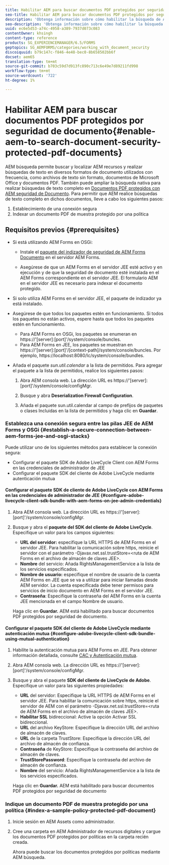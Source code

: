```yaml
---
title: Habilitar AEM para buscar documentos PDF protegidos por seguridad de documento
seo-title: Habilitar AEM para buscar documentos PDF protegidos por seguridad de documento
description: 'Obtenga información sobre cómo habilitar la búsqueda de AEM nativa para realizar búsquedas de texto completo en documentos PDF protegidos con DRM.  '
seo-description: 'Obtenga información sobre cómo habilitar la búsqueda de AEM nativa para realizar búsquedas de texto completo en documentos PDF protegidos con DRM.  '
uuid: ec6e5d53-a74c-4958-a389-7937d073c083
contentOwner: khsingh
content-type: reference
products: SG_EXPERIENCEMANAGER/6.5/FORMS
geptopics: SG_AEMFORMS/categories/working_with_document_security
discoiquuid: b79c147c-f846-4e48-bec0-8b658502bb6f
docset: aem65
translation-type: tm+mt
source-git-commit: b703c59d7d913fc890c713c6e49e7d89211fd998
workflow-type: tm+mt
source-wordcount: '722'
ht-degree: 1%

---
```



# Habilitar AEM para buscar documentos PDF protegidos por seguridad de documento{#enable-aem-to-search-document-security-protected-pdf-documents}

AEM búsqueda permite buscar y localizar AEM recursos y realizar búsquedas de texto en diversos formatos de documento utilizados con frecuencia, como archivos de texto sin formato, documentos de Microsoft Office y documentos PDF. También puede ampliar la búsqueda nativa para realizar búsquedas de texto completo en [Documentos PDF protegidos con AEM seguridad de Documento](../../forms/using/admin-help/document-security.md). Para permitir que AEM realice búsquedas de texto completo en dichos documentos, lleve a cabo los siguientes pasos:

1. Establecimiento de una conexión segura
1. Indexar un documento PDF de muestra protegido por una política

## Requisitos previos {#prerequisites}

* Si está utilizando AEM Forms en OSGi:

   * Instale el [paquete del indizador de seguridad de AEM Forms Documento](https://helpx.adobe.com/es/aem-forms/kb/aem-forms-releases.html) en el servidor AEM Forms.

   * Asegúrese de que un AEM Forms en el servidor JEE esté activo y en ejecución y de que la seguridad de documento esté instalada en el AEM Forms correspondiente en el servidor JEE. El formulario AEM en el servidor JEE es necesario para indexar el documento protegido.

* Si solo utiliza AEM Forms en el servidor JEE, el paquete de indizador ya está instalado.
* Asegúrese de que todos los paquetes estén en funcionamiento. Si todos los paquetes no están activos, espere hasta que todos los paquetes estén en funcionamiento.

   * Para AEM Forms en OSGi, los paquetes se enumeran en https://&#39;[server]:[port]&#39;/system/console/buncles.
   * Para AEM Forms en JEE, los paquetes se muestran en https://&#39;[server]:[port]&#39;/[context-path]/system/console/buncles. Por ejemplo, https://localhost:8080/lc/system/console/bundles.

* Añada el paquete *sun.util.calendar* a la lista de permitidos. Para agregar el paquete a la lista de permitidos, realice los siguientes pasos:

   1. Abra AEM consola web. La dirección URL es https://&#39;[server]:[port]&#39;/system/console/configMgr.
   1. Busque y abra **Deserialization Firewall Configuration**.

   1. Añada el paquete sun.util.calendar al campo de prefijos de paquetes o clases Incluidas en la lista de permitidos y haga clic en **Guardar**.

### Establezca una conexión segura entre las pilas JEE de AEM Forms y OSGi {#establish-a-secure-connection-between-aem-forms-jee-and-osgi-stacks}

Puede utilizar uno de los siguientes métodos para establecer la conexión segura:

* Configurar el paquete SDK de Adobe LiveCycle Client con AEM Forms en las credenciales de administrador de JEE
* Configurar el paquete SDK del cliente de Adobe LiveCycle mediante autenticación mutua

#### Configurar el paquete SDK de cliente de Adobe LiveCycle con AEM Forms en las credenciales de administrador de JEE {#configure-adobe-livecycle-client-sdk-bundle-with-aem-forms-on-jee-admin-credentials}

1. Abra AEM consola web. La dirección URL es https://&#39;[server]:[port]&#39;/system/console/configMgr.
1. Busque y abra el **paquete del SDK del cliente de Adobe LiveCycle**. Especifique un valor para los campos siguientes:

   * **URL del servidor:** especifique la URL HTTPS de AEM Forms en el servidor JEE. Para habilitar la comunicación sobre https, reinicie el servidor con el parámetro -Djavax.net.ssl.trustStore=&lt;ruta de AEM Forms en el archivo de almacén de claves JEE>.
   * **Nombre** del servicio: Añada RightsManagementService a la lista de los servicios especificados.
   * **Nombre de usuario:** especifique el nombre de usuario de la cuenta AEM Forms en JEE que se va a utilizar para iniciar llamadas desde AEM servidor. La cuenta especificada debe tener permisos para servicios de inicio documento en AEM Forms en el servidor JEE.
   * **Contraseña**: Especifique la contraseña del AEM Forms en la cuenta JEE mencionada en el campo Nombre de usuario.

   Haga clic en **Guardar.** AEM está habilitado para buscar documentos PDF protegidos por seguridad de documento.

#### Configurar el paquete SDK del cliente de Adobe LiveCycle mediante autenticación mutua {#configure-adobe-livecycle-client-sdk-bundle-using-mutual-authentication}

1. Habilite la autenticación mutua para AEM Forms en JEE. Para obtener información detallada, consulte [CAC y Autenticación mutua](https://helpx.adobe.com/livecycle/kb/cac-mutual-authentication.html).
1. Abra AEM consola web. La dirección URL es https://&#39;[server]:[port]&#39;/system/console/configMgr.
1. Busque y abra el paquete **SDK del cliente de LiveCycle de Adobe**. Especifique un valor para las siguientes propiedades:

   * **URL** del servidor: Especifique la URL HTTPS de AEM Forms en el servidor JEE. Para habilitar la comunicación sobre https, reinicie el servidor de AEM con el parámetro -Djavax.net.ssl.trustStore=&lt;ruta de AEM Forms en el archivo de almacén de claves JEE>.
   * **Habilitar SSL** bidireccional: Active la opción Activar SSL bidireccional.
   * **URL** del archivo KeyStore: Especifique la dirección URL del archivo de almacén de claves.
   * **URL** de la carpeta TrustStore: Especifique la dirección URL del archivo de almacén de confianza.
   * **Contraseña** de KeyStore: Especifique la contraseña del archivo de almacén de claves.
   * **TrustStorePassword**: Especifique la contraseña del archivo de almacén de confianza.
   * **Nombre** del servicio: Añada RightsManagementService a la lista de los servicios especificados.

   Haga clic en **Guardar.** AEM está habilitado para buscar documentos PDF protegidos por seguridad de documento

### Indique un documento PDF de muestra protegido por una política {#index-a-sample-policy-protected-pdf-document}

1. Inicie sesión en AEM Assets como administrador.
1. Cree una carpeta en AEM Administrador de recursos digitales y cargue los documentos PDF protegidos por políticas en la carpeta recién creada.

   Ahora puede buscar los documentos protegidos por políticas mediante AEM búsqueda.

